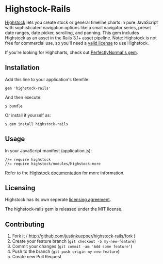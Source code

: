 # Highstock-Rails

[Highstock](http://www.highcharts.com/products/highstock) lets you create stock or general timeline charts in pure JavaScript with sophisticated navigation options like a small navigator series, preset date ranges, date picker, scrolling, and panning. This gem includes Highstock as an asset in the Rails 3.1+ asset pipeline. Note: Highstock is not free for commercial use, so you'll need a [valid license](http://shop.highsoft.com/highstock.html) to use Highstock.

If you're looking for Highcharts, check out [PerfectlyNormal's gem](https://github.com/PerfectlyNormal/highcharts-rails/).

## Installation

Add this line to your application's Gemfile:

    gem 'highstock-rails'

And then execute:

    $ bundle

Or install it yourself as:

    $ gem install highstock-rails

## Usage

In your JavaScript manifest (application.js):

	//= require highstock
	//= require highstock/modules/highstock-more

Refer to the [Highstock documentation](http://api.highcharts.com/highstock) for more information.

## Licensing

Highstock has its own seperate [licensing agreement](http://shop.highsoft.com/highstock.html).

The highstock-rails gem is released under the MIT license.

## Contributing

1. Fork it ( http://github.com/justinkuepper/highstock-rails/fork )
2. Create your feature branch (`git checkout -b my-new-feature`)
3. Commit your changes (`git commit -am 'Add some feature'`)
4. Push to the branch (`git push origin my-new-feature`)
5. Create new Pull Request
